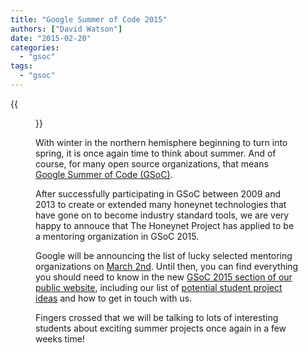```yaml
---
title: "Google Summer of Code 2015"
authors: ["David Watson"]
date: "2015-02-20"
categories: 
  - "gsoc"
tags: 
  - "gsoc"
---
```

{{<figure src="images/banner.png" alt="Banner" width="50%">}}

With winter in the northern hemisphere beginning to turn into spring, it is once again time to think about summer. And of course, for many open source organizations, that means [Google Summer of Code (GSoC)](https://developers.google.com/open-source/soc/?csw=1 "GSoC 2015").

After successfully participating in GSoC between 2009 and 2013 to create or extended many honeynet technologies that have gone on to become industry standard tools, we are very happy to annouce that The Honeynet Project has applied to be a mentoring organization in GSoC 2015.

Google will be announcing the list of lucky selected mentoring organizations on [March 2nd](https://www.google-melange.com/gsoc/events/google/gsoc2015). Until then, you can find everything you should need to know in the new [GSoC 2015 section of our public website](/gsoc "GSoC 2015"), including our list of [potential student project ideas](/gsoc/ideas "GSoC 2015 project ideas") and how to get in touch with us.

Fingers crossed that we will be talking to lots of interesting students about exciting summer projects once again in a few weeks time!
